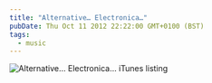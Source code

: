 ```yaml
---
title: "Alternative… Electronica…"
pubDate: Thu Oct 11 2012 22:22:00 GMT+0100 (BST)
tags:
  - music
---
```


<img src="https://s3-eu-west-1.amazonaws.com/domchristie/alternative-electronica.png" alt="Alternative&#x2026; Electronica&#x2026; iTunes listing">
